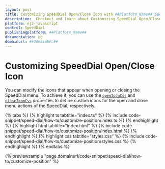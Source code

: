 ```yaml
---
layout: post
title: Customizing SpeedDial Open/Close Icon with ##Platform_Name## Speed dial control | Syncfusion
description:  Checkout and learn about Customizing SpeedDial Open/Close Icon with ##Platform_Name## Speed dial control of Syncfusion Essential JS 2 and more details.
platform: ej2-javascript
control: SpeedDial
publishingplatform: ##Platform_Name##
documentation: ug
domainurl: ##DomainURL##
---
```


# Customizing SpeedDial Open/Close Icon

You can modify the icons that appear when opening or closing the SpeedDial menu. To achieve it, you can use the [`openIconCss`](../api/speed-dial#openiconcss) and [`closeIconCss`](../api/speed-dial#closeiconcss) properties to define custom icons for the open and close menu actions of the SpeedDial, respectively.

{% tabs %}
{% highlight ts tabtitle="index.ts" %}
{% include code-snippet/speed-dial/how-to/customize-position/index.ts %}
{% endhighlight %}
{% highlight html tabtitle="index.html" %}
{% include code-snippet/speed-dial/how-to/customize-position/index.html %}
{% endhighlight %}
{% highlight css tabtitle="styles.css" %}
{% include code-snippet/speed-dial/how-to/customize-position/styles.css %}
{% endhighlight %}
{% endtabs %}
          
{% previewsample "page.domainurl/code-snippet/speed-dial/how-to/customize-position" %}